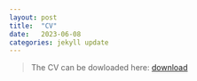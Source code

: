 ```yaml
---
layout: post
title:  "CV"
date:   2023-06-08
categories: jekyll update
---
```


>The CV can be dowloaded here:
><a id="wp-block-file--media-6c1dfe52-c3b1-45e4-888a-78394eabbb8c" href="https://www.dropbox.com/s/ki4bl46v72fzp3u/CV_Ousmane.pdf?dl=0"> </a><a href="https://www.dropbox.com/s/ki4bl46v72fzp3u/CV_Ousmane.pdf?dl=0" class="wp-block-file__button wp-element-button" download aria-describedby="wp-block-file--media-6c1dfe52-c3b1-45e4-888a-78394eabbb8c"> download </a>






